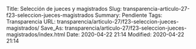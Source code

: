 Title: Selección de jueces y magistrados
Slug: transparencia-articulo-27-f23-seleccion-jueces-magistrados
Summary: Pendiente
Tags: Transparencia
URL: transparencia/articulo-27/f23-seleccion-jueces-magistrados/
Save_As: transparencia/articulo-27/f23-seleccion-jueces-magistrados/index.html
Date: 2020-04-22 21:14
Modified: 2020-04-22 21:14



